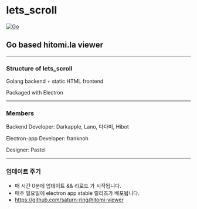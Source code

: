 # lets_scroll
[![Go](https://github.com/dadami-io/lets_scroll/actions/workflows/go.yml/badge.svg)](https://github.com/dadami-io/lets_scroll/actions/workflows/go.yml)

## Go based hitomi.la viewer

---

### Structure of lets_scroll
   
Golang backend + static HTML frontend

Packaged with Electron
          

---

### Members

Backend Developer: Darkapple, Lano, 다다미, Hibot

Electron-app Developer: franknoh

Designer: Pastel

---
### 업데이트 주기

- 매 시간 0분에 업데이트 && 리로드 가 시작됩니다.
- 매주 일요일에 electron app stable 릴리즈가 배포됩니다.
- https://github.com/saturn-ring/hitomi-viewer
